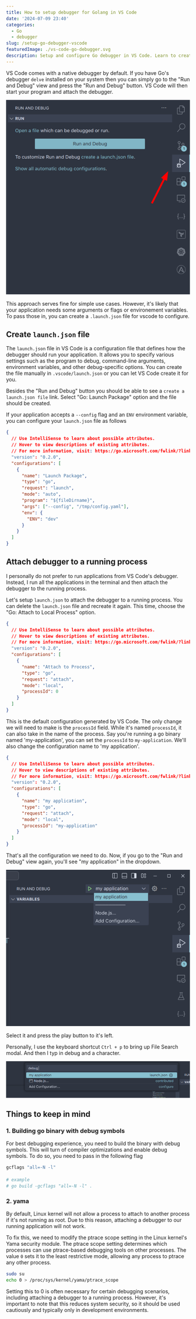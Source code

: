 ```yaml
---
title: How to setup debugger for Golang in VS Code
date: '2024-07-09 23:40'
categories:
  - Go
  - debugger
slug: /setup-go-debugger-vscode
featuredImage: ./vs-code-go-debugger.svg
description: Setup and configure Go debugger in VS Code. Learn to create launch.json, attach to running processes, and troubleshoot common issues for effective Golang debugging in VS Code.
---
```


VS Code comes with a native debugger by default. If you have Go's debugger `delve` installed on your system
then you can simply go to the "Run and Debug" view and press the "Run and Debug" button. VS Code will then start
your program and attach the debugger.

![](./vscode-run-and-debug.png)

This approach serves fine for simple use cases. However, it's likely that your application needs some arguments or flags or environement variables. To pass those in, you can create a `.launch.json` file for vscode to configure.

## Create `launch.json` file

The `launch.json` file in VS Code is a configuration file that defines how the debugger should run your application. It allows you to specify various settings such as the program to debug, command-line arguments, environment variables, and other debug-specific options. You can create the file manually in `.vscode/launch.json` or you can let VS Code create it for you.

Besides the "Run and Debug" button you should be able to see a `create a launch.json file` link. Select "Go: Launch Package" option and the file should be created.

If your application accepts a `--config` flag and an `ENV` environment variable, you can configure your `launch.json` file as follows

```json
{
  // Use IntelliSense to learn about possible attributes.
  // Hover to view descriptions of existing attributes.
  // For more information, visit: https://go.microsoft.com/fwlink/?linkid=830387
  "version": "0.2.0",
  "configurations": [
    {
      "name": "Launch Package",
      "type": "go",
      "request": "launch",
      "mode": "auto",
      "program": "${fileDirname}",
      "args": ["--config", "/tmp/config.yaml"],
      "env": {
        "ENV": "dev"
      }
    }
  ]
}
```

## Attach debugger to a running process

I personally do not prefer to run applications from VS Code's debugger. Instead, I run all the applications in the terminal and then attach the debugger to the running process.

Let's setup `launch.json` to attach the debugger to a running process. You can delete the `launch.json` file and recreate it again. This time, choose the "Go: Attach to Local Process" option.

```json
{
  // Use IntelliSense to learn about possible attributes.
  // Hover to view descriptions of existing attributes.
  // For more information, visit: https://go.microsoft.com/fwlink/?linkid=830387
  "version": "0.2.0",
  "configurations": [
    {
      "name": "Attach to Process",
      "type": "go",
      "request": "attach",
      "mode": "local",
      "processId": 0
    }
  ]
}
```

This is the default configuration generated by VS Code. The only change we will need to make is the `processId` field. While it's named `processId`, it can also take in the name of the process. Say you're running a go binary named 'my-application', you can set the `processId` to `my-application`. We'll also change the configuration name to 'my application'.

```json
{
  // Use IntelliSense to learn about possible attributes.
  // Hover to view descriptions of existing attributes.
  // For more information, visit: https://go.microsoft.com/fwlink/?linkid=830387
  "version": "0.2.0",
  "configurations": [
    {
      "name": "my application",
      "type": "go",
      "request": "attach",
      "mode": "local",
      "processId": "my-application"
    }
  ]
}
```

That's all the configuration we need to do. Now, if you go to the "Run and Debug" view again, you'll see "my application" in the dropdown.

![](./vscode-attach-to-local-process.png)

Select it and press the play button to it's left.

Personally, I use the keyboard shortcut `Ctrl + p` to bring up File Search modal. And then I typ in debug and a <space> character.

![](./file-search-debug.png)

## Things to keep in mind

### 1. Building go binary with debug symbols

For best debugging experience, you need to build the binary with debug symbols. This will turn of compiler optimizations and enable debug symbols.
To do so, you need to pass in the following flag

```sh
gcflags "all=-N -l"

# example
# go build -gcflags "all=-N -l" .
```

### 2. yama

By default, Linux kernel will not allow a process to attach to another process if it's not running as root. Due to this reason, attaching a debugger to our running application will not work.

To fix this, we need to modify the ptrace scope setting in the Linux kernel's Yama security module.
The ptrace scope setting determines which processes can use ptrace-based debugging tools on other processes. The value `0` sets it to the least restrictive mode, allowing any process to ptrace any other process.

```sh
sudo su
echo 0 > /proc/sys/kernel/yama/ptrace_scope
```

Setting this to 0 is often necessary for certain debugging scenarios, including attaching a debugger to a running process. However, it's important to note that this reduces system security, so it should be used cautiously and typically only in development environments.
